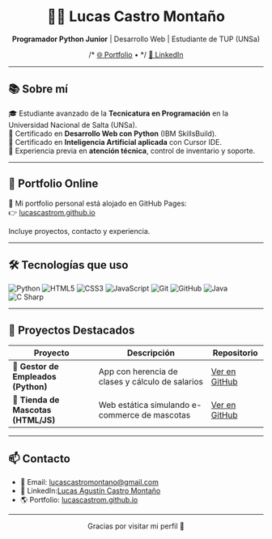 <h1 align="center">👨‍💻 Lucas Castro Montaño</h1>

<p align="center">
  <strong>Programador Python Junior</strong> | Desarrollo Web | Estudiante de TUP (UNSa)  
</p>

<p align="center">
  /* <a href="https://lucascastrom.github.io" target="_blank">🌐 Portfolio</a> • */
  <a href="www.linkedin.com/in/lucas-agustín-castro-montaño-" target="_blank">💼 LinkedIn</a>
</p>

---

## 📚 Sobre mí

🎓 Estudiante avanzado de la **Tecnicatura en Programación** en la Universidad Nacional de Salta (UNSa).  
🧠 Certificado en **Desarrollo Web con Python** (IBM SkillsBuild).  
🤖 Certificado en **Inteligencia Artificial aplicada** con Cursor IDE.  
💼 Experiencia previa en **atención técnica**, control de inventario y soporte.

---

## 🚀 Portfolio Online

🔗 Mi portfolio personal está alojado en GitHub Pages:  
👉 [lucascastrom.github.io](https://lucascastrom.github.io)

Incluye proyectos, contacto y experiencia.

---

## 🛠️ Tecnologías que uso

![Python](https://img.shields.io/badge/-Python-3776AB?style=flat&logo=python&logoColor=white)
![HTML5](https://img.shields.io/badge/-HTML5-E34F26?style=flat&logo=html5&logoColor=white)
![CSS3](https://img.shields.io/badge/-CSS3-1572B6?style=flat&logo=css3)
![JavaScript](https://img.shields.io/badge/-JavaScript-F7DF1E?style=flat&logo=javascript&logoColor=black)
![Git](https://img.shields.io/badge/-Git-F05032?style=flat&logo=git&logoColor=white)
![GitHub](https://img.shields.io/badge/-GitHub-181717?style=flat&logo=github)
![Java](https://img.shields.io/badge/-Java-007396?style=flat&logo=java&logoColor=white)
![C Sharp](https://img.shields.io/badge/-C%23-239120?style=flat&logo=c-sharp&logoColor=white)

---

## 🧪 Proyectos Destacados

| Proyecto | Descripción | Repositorio |
|---------|-------------|-------------|
| 🧾 **Gestor de Empleados (Python)** | App con herencia de clases y cálculo de salarios | [Ver en GitHub](https://github.com/LucasCastroM/gestor-empleados) |
| 🐾 **Tienda de Mascotas (HTML/JS)** | Web estática simulando e-commerce de mascotas | [Ver en GitHub](https://github.com/LucasCastroM/adopciones-mascotas) |

---

## 📫 Contacto

- 📧 Email: [lucascastromontano@gmail.com](mailto:lucascastromontano@gmail.com)
- 💼 LinkedIn:[Lucas Agustín Castro Montaño](https://www.linkedin.com/in/lucas-agustín-castro-montaño-)
- 🌎 Portfolio: [lucascastrom.github.io](https://lucascastrom.github.io)

---

<p align="center">
  Gracias por visitar mi perfil 👋
</p>

